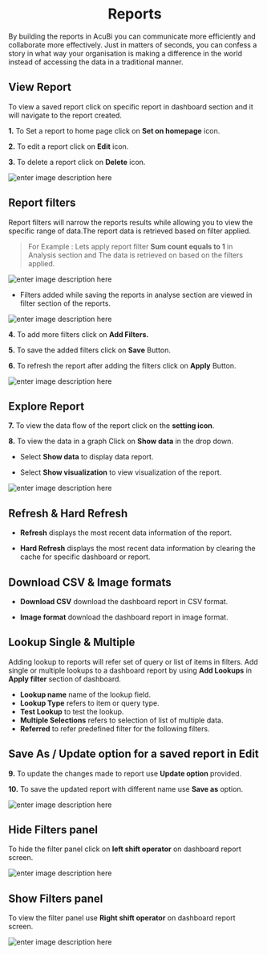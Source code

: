 <center><h1> Reports</h1></center>

By building the reports in AcuBi you can communicate more efficiently and collaborate more effectively. Just in matters of seconds, you can confess a story in what way your organisation is making a difference in the world instead of accessing the data in a traditional manner.

## View Report

To view a saved report click on specific report in dashboard section and it will navigate to the report created.

**1.**  To Set a report to home page  click on **Set on homepage** icon.

**2.** To edit a report click on **Edit** icon.

**3.**  To delete a report click on **Delete** icon.

![enter image description here](https://raw.githubusercontent.com/sv18042016/fp1/a617b3ae958c069a99a9a91df6097bda5762d6aa/images/savwe.png)


## Report filters

Report filters will narrow the reports results while allowing you to view the specific range of data.The report data is retrieved based on filter applied.
 
 > For Example :
Lets apply report filter **Sum count equals to 1** in Analysis section and The data is retrieved on based on the filters applied.

![enter image description here](https://raw.githubusercontent.com/sv18042016/fp1/b852b51ab2d28891914aab1c0a1efd355c252a19/images/globalfil_overide_report.png)


- Filters added while saving the reports in analyse section are viewed in filter section of the reports.

![enter image description here](https://raw.githubusercontent.com/sv18042016/fp1/15dfd1a4df8f469f6e02424c1f2e25d399f3f979/images/global_filter_visu.png)

**4.** To add more filters click on **Add Filters.**
 
**5.**  To save the added filters click on **Save** Button.

**6.** To refresh the report after adding the filters click on **Apply** Button.

![enter image description here](https://raw.githubusercontent.com/sv18042016/fp1/fd894359eff6fd19d2d9d7d8a210c0e2c7c515e8/images/filter_reports.png)

## Explore Report

**7.** To view the data flow of the report click on the **setting icon**.

**8.** To view the data in a graph Click on **Show data** in the drop down.

   -  Select **Show data** to display data report.
   
   -  Select **Show visualization** to view visualization of the report.

![enter image description here](https://raw.githubusercontent.com/sv18042016/fp1/d52bc64c5ef2973d8b81e9a4f8925e0e50686102/images/show_data.png)

## Refresh & Hard Refresh

- **Refresh** displays the most recent data information of the report.

- **Hard Refresh**  displays the most recent data information by clearing the cache for specific dashboard or report.

## Download CSV & Image formats

- **Download CSV** download the dashboard report in CSV format.

- **Image format** download the dashboard report in image format.

## Lookup Single & Multiple
 
 Adding lookup to reports will refer set of query or list of items in filters. Add single or multiple lookups to a dashboard report by using **Add Lookups** in **Apply filter** section of dashboard.
 
- **Lookup name** name of the lookup field.
- **Lookup Type**  refers to item or query type.
- **Test Lookup** to test the lookup. 
- **Multiple Selections** refers to selection of list of multiple data.
- **Referred** to refer predefined filter for the following filters.

## Save As / Update option for a saved report in Edit

**9.**  To update the changes made to report use **Update option** provided.

**10.**  To save the updated report with different name use **Save as** option.

![enter image description here](https://raw.githubusercontent.com/sv18042016/fp1/ec5304fcf5a159a2da18bfa3ac9681b06328b291/images/update_report2.png)

## Hide Filters panel

To hide the filter panel click on **left shift operator** on dashboard report screen.

![enter image description here](https://raw.githubusercontent.com/sv18042016/fp1/4379d0e2c52695f2ccdd41e99e118daeb6237113/images/hide_filter.png)

## Show Filters panel

 To view the filter panel use **Right shift operator** on dashboard report screen.

![enter image description here](https://raw.githubusercontent.com/sv18042016/fp1/cecc3454dfca83ec1a68e4fe46c0476a8db61154/images/display%20filter%20panel.png)
<!--stackedit_data:
eyJoaXN0b3J5IjpbMTA2MDQyNDUzNSw5MDA2NDI4MzBdfQ==
-->
<!--stackedit_data:
eyJoaXN0b3J5IjpbLTEwOTkyOTg1MDEsLTEyNTY5NzQ0MTFdfQ
==
-->